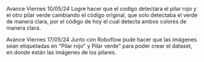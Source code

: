 Avance Viernes 10/05/24 Logre hacer que el codigo detectara el pilar rojo y el otro pilar verde cambiando el código original, que solo detectaba el verde de manera clara, por el código de hoy el cual detecta ambos colores de manera clara.

Avance Viernes 17/05/24 Junto con Roboflow pude hacer que las imágenes sean etiquetadas en "Pilar rojo" y Pilar verde" para poder crear el dataset, en donde están las imágenes de los pilares.





